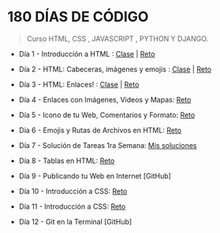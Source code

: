 # 180 DÍAS DE CÓDIGO

> Curso HTML, CSS , JAVASCRIPT , PYTHON Y DJANGO.

 - Día 1 - Introducción a HTML :  [Clase](https://omairapalacios.github.io/180-dias-de-codigo/dia1/clase.html) | [Reto](https://omairapalacios.github.io/180-dias-de-codigo/dia1/reto.html)

 - Día 2 - HTML: Cabeceras, imágenes y emojis :  [Clase](https://omairapalacios.github.io/180-dias-de-codigo/dia2/clase.html) | [Reto](https://omairapalacios.github.io/180-dias-de-codigo/dia2/reto.html)

 - Día 3 - HTML: Enlaces! :  [Clase](https://omairapalacios.github.io/180-dias-de-codigo/dia3/clase.html) | [Reto](https://omairapalacios.github.io/180-dias-de-codigo/dia3/reto/index.html)

 - Día 4 - Enlaces con Imágenes, Videos y Mapas: [Reto](https://omairapalacios.github.io/180-dias-de-codigo/dia4/reto.html)

 - Día 5 - Icono de tu Web, Comentarios y Formato: [Reto](https://omairapalacios.github.io/180-dias-de-codigo/dia5/reto.html)

 - Día 6 - Emojis y Rutas de Archivos en HTML: [Reto](https://omairapalacios.github.io/180-dias-de-codigo/dia6/reto.html)

 - Día 7 - Solución de Tareas 1ra Semana: [Mis soluciones](https://omairapalacios.github.io/180-dias-de-codigo/dia7/reto.html)

 - Día 8 - Tablas en HTML: [Reto](https://omairapalacios.github.io/180-dias-de-codigo/dia8/reto.html)

 - Día 9 - Publicando tu Web en Internet [GitHub]

 - Día 10 - Introducción a CSS: [Reto](https://omairapalacios.github.io/180-dias-de-codigo/dia10/reto.html)

 - Día 11 - Introducción a CSS: [Reto](https://omairapalacios.github.io/180-dias-de-codigo/dia11/clase.html)

 - Día 12 - Git en la Terminal [GitHub]